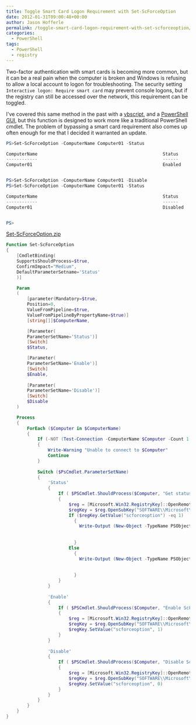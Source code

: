 ```yaml
---
title: Toggle Smart Card Logon Requirement with Set-ScForceOption
date: 2012-01-31T09:00:48+00:00
author: Jason Hofferle
permalink: /toggle-smart-card-logon-requirement-with-set-scforceoption/
categories:
  - PowerShell
tags:
  - PowerShell
  - registry
---
```

Two-factor authentication with smart cards is becoming more common, but it can be a real pain when the computer is broken and Windows is refusing to allow a local account to logon for troubleshooting. The security setting `Interactive logon: Require smart card` may prevent console logons, but if the registry can still be accessed over the network, this requirement can be toggled.

I've covered this same method in the past with a [vbscript](/bypassing-smart-card-logon-using-remote-registry/), and a [PowerShell GUI](/bypass-smart-card-logon-using-remote-registry-in-powershell/), but this function is designed to work more like a traditional PowerShell cmdlet. The problem of bypassing a smart card requirement also comes up often enough for me that I decided it warranted an update.

```powershell
PS>Set-ScForceOption -ComputerName Computer01 -Status

ComputerName                                                Status
------------                                                ------
Computer01                                                  Enabled


PS>Set-ScForceOption -ComputerName Computer01 -Disable
PS>Set-ScForceOption -ComputerName Computer01 -Status

ComputerName                                                Status
------------                                                ------
Computer01                                                  Disabled


PS>
```

[Set-ScForceOption.zip](https://drive.google.com/open?id=1pMWdKAUll1U5fNSUcCLdyvfcmUbfOmFq)

```powershell
Function Set-ScForceOption
{
    [CmdletBinding(
    SupportsShouldProcess=$true,
    ConfirmImpact="Medium",
    DefaultParameterSetname='Status'
    )]

    Param
    (
        [parameter(Mandatory=$true,
        Position=0,
        ValueFromPipeline=$true,
        ValueFromPipelineByPropertyName=$true)]
        [string[]]$ComputerName,

        [Parameter(
        ParameterSetName='Status')]
        [Switch]
        $Status,

        [Parameter(
        ParameterSetName='Enable')]
        [Switch]
        $Enable,
        
        [Parameter(
        ParameterSetName='Disable')]
        [Switch]
        $Disable
    )

    Process
    {
        ForEach ($Computer in $ComputerName)
        {
            If (-NOT (Test-Connection -ComputerName $Computer -Count 1 -Quiet) )
            {
                Write-Warning "Unable to connect to $Computer"
                Continue
            }
            
            Switch ($PsCmdlet.ParameterSetName)
            {
                'Status'
                {
                    If ( $PSCmdlet.ShouldProcess($Computer, "Get status of ScForceOption") )
                    {
                        $reg = [Microsoft.Win32.RegistryKey]::OpenRemoteBaseKey('LocalMachine', $Computer)
                        $regKey = $reg.OpenSubKey("SOFTWARE\\Microsoft\\Windows\\CurrentVersion\\policies\\system")
                        If ($regKey.GetValue("scforceoption") -eq 1)
                          {
                            Write-Output (New-Object -TypeName PSObject -Property @{
                                                                         ComputerName=$Computer
                                                                         Status='Enabled'})
                          }
                        Else
                          {
                            Write-Output (New-Object -TypeName PSObject -Property @{
                                                                         ComputerName=$Computer
                                                                         Status='Disabled'})
                          }
                    }
                }
                
                'Enable'
                {
                    If ( $PSCmdlet.ShouldProcess($Computer, "Enable ScForceOption") )
                    {
                        $reg = [Microsoft.Win32.RegistryKey]::OpenRemoteBaseKey('LocalMachine', $Computer)
                        $regKey = $reg.OpenSubKey("SOFTWARE\\Microsoft\\Windows\\CurrentVersion\\policies\\system", $true)
                        $regKey.SetValue("scforceoption", 1)
                    }
                }
                
                'Disable'
                {
                    If ( $PSCmdlet.ShouldProcess($Computer, "Disable ScForceOption") )
                    {
                        $reg = [Microsoft.Win32.RegistryKey]::OpenRemoteBaseKey('LocalMachine', $Computer)
                        $regKey = $reg.OpenSubKey("SOFTWARE\\Microsoft\\Windows\\CurrentVersion\\policies\\system", $true)
                        $regKey.SetValue("scforceoption", 0)
                    }
                }
            }
        }
    }
}
```
